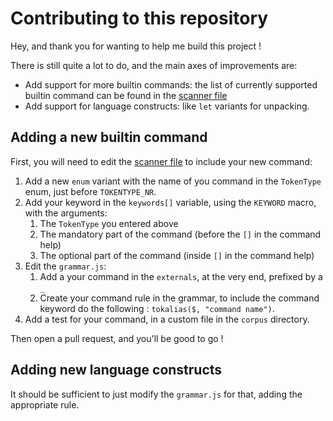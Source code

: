 # Contributing to this repository

Hey, and thank you for wanting to help me build this project !

There is still quite a lot to do, and the main axes of improvements
are:

- Add support for more builtin commands: the list of currently
  supported builtin command can be found in the [scanner file](scanner)
- Add support for language constructs: like `let` variants for
  unpacking.

## Adding a new builtin command

First, you will need to edit the [scanner file](scanner) to include
your new command:

1. Add a new `enum` variant with the name of you command in the
   `TokenType` enum, just before `TOKENTYPE_NR`.
2. Add your keyword in the `keywords[]` variable, using the `KEYWORD`
   macro, with the arguments:
   1. The `TokenType` you entered above
   2. The mandatory part of the command (before the `[]` in the command help)
   3. The optional part of the command (inside `[]` in the command help)
3. Edit the `grammar.js`:
   1. Add a your command in the `externals`, at the very end, prefixed by a `_`
   2. Create your command rule in the grammar, to include the command keyword do the following : `tokalias($, "command name")`.
4. Add a test for your command, in a custom file in the `corpus`
   directory.

Then open a pull request, and you'll be good to go !

## Adding new language constructs

It should be sufficient to just modify the `grammar.js` for that,
adding the appropriate rule.

[scanner]: ./src/scanner.c
